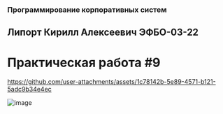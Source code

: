 ### Программирование корпоративных систем
## Липорт Кирилл Алексеевич ЭФБО-03-22
# Практическая работа #9



https://github.com/user-attachments/assets/1c78142b-5e89-4571-b121-5adc9b34e4ec



![image](https://github.com/user-attachments/assets/e1fb3a61-a868-45d6-a76a-82f611a402af)

